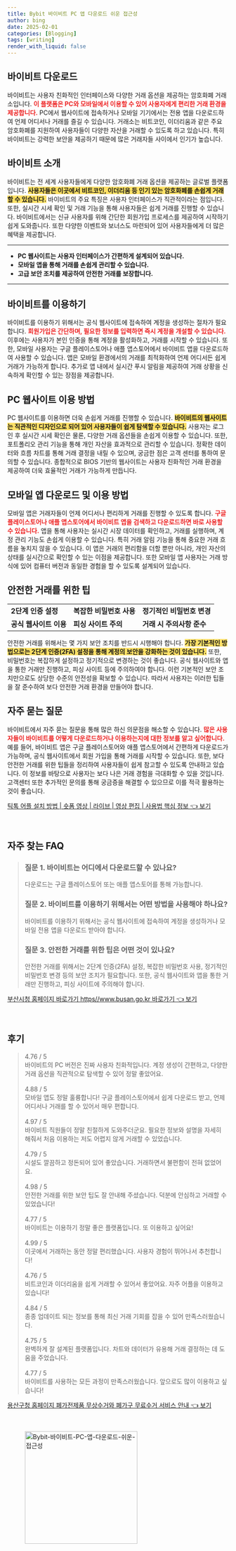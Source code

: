 ```yaml
---
title: Bybit 바이비트 PC 앱 다운로드 쉬운 접근성
author: bing
date: 2025-02-01
categories: [Blogging]
tags: [writing]
render_with_liquid: false
---
```



<h2 id='바이비트 다운로드'>바이비트 다운로드</h2>

<p>바이비트는 사용자 친화적인 인터페이스와 다양한 거래 옵션을 제공하는 암호화폐 거래소입니다. 
<b><span style="color: #ee2323;">이 플랫폼은 PC와 모바일에서 이용할 수 있어 사용자에게 편리한 거래 환경을 제공합니다.</span></b>
PC에서 웹사이트에 접속하거나 모바일 기기에서는 전용 앱을 다운로드하여 언제 어디서나 거래를 즐길 수 있습니다. 
거래소는 비트코인, 이더리움과 같은 주요 암호화폐를 지원하여 사용자들이 다양한 자산을 거래할 수 있도록 하고 있습니다. 
특히 바이비트는 강력한 보안을 제공하기 때문에 많은 거래자들 사이에서 인기가 높습니다.</p>

<h2 id='바이비트 소개'>바이비트 소개</h2>

<p>바이비트는 전 세계 사용자들에게 다양한 암호화폐 거래 옵션을 제공하는 글로벌 플랫폼입니다. 
<b><span style="background-color: #ffe066;">사용자들은 이곳에서 비트코인, 이더리움 등 인기 있는 암호화폐를 손쉽게 거래할 수 있습니다.</span></b>
바이비트의 주요 특징은 사용자 인터페이스가 직관적이라는 점입니다. 
또한, 실시간 시세 확인 및 거래 기능을 통해 사용자들은 쉽게 거래를 진행할 수 있습니다. 
바이비트에서는 신규 사용자를 위해 간단한 회원가입 프로세스를 제공하여 시작하기 쉽게 도와줍니다. 
또한 다양한 이벤트와 보너스도 마련되어 있어 사용자들에게 더 많은 혜택을 제공합니다.</p>

<hr />

<ul>
    <li><b>PC 웹사이트는 사용자 인터페이스가 간편하게 설계되어 있습니다.</b></li>
    <li><b>모바일 앱을 통해 거래를 손쉽게 관리할 수 있습니다.</b></li>
    <li><b>고급 보안 조치를 제공하여 안전한 거래를 보장합니다.</b></li>
</ul>

<hr />

<h2 id='바이비트를 이용하기'>바이비트를 이용하기</h2>

<p>바이비트를 이용하기 위해서는 공식 웹사이트에 접속하여 계정을 생성하는 절차가 필요합니다. 
<b><span style="color: #ee2323;">회원가입은 간단하며, 필요한 정보를 입력하면 즉시 계정을 개설할 수 있습니다.</span></b>
이후에는 사용자가 본인 인증을 통해 계정을 활성화하고, 거래를 시작할 수 있습니다. 
또한, 모바일 사용자는 구글 플레이스토어나 애플 앱스토어에서 바이비트 앱을 다운로드하여 사용할 수 있습니다. 
앱은 모바일 환경에서의 거래를 최적화하여 언제 어디서든 쉽게 거래가 가능하게 합니다. 
추가로 앱 내에서 실시간 푸시 알림을 제공하여 거래 상황을 신속하게 확인할 수 있는 장점을 제공합니다.</p>

<h2 id='PC 웹사이트 이용 방법'>PC 웹사이트 이용 방법</h2>

<p>PC 웹사이트를 이용하면 더욱 손쉽게 거래를 진행할 수 있습니다. 
<b><span style="background-color: #ffe066;">바이비트의 웹사이트는 직관적인 디자인으로 되어 있어 사용자들이 쉽게 탐색할 수 있습니다.</span></b>
사용자는 로그인 후 실시간 시세 확인은 물론, 다양한 거래 옵션들을 손쉽게 이용할 수 있습니다. 
또한, 포트폴리오 관리 기능을 통해 개인 자산을 효과적으로 관리할 수 있습니다. 
정확한 데이터와 흐름 차트를 통해 거래 결정을 내릴 수 있으며, 궁금한 점은 고객 센터를 통하여 문의할 수 있습니다. 
종합적으로 BIOS 기반의 웹사이트는 사용자 친화적인 거래 환경을 제공하여 더욱 효율적인 거래가 가능하게 만듭니다.</p>

<h2 id='모바일 앱 다운로드 및 이용 방법'>모바일 앱 다운로드 및 이용 방법</h2>

<p>모바일 앱은 거래자들이 언제 어디서나 편리하게 거래를 진행할 수 있도록 합니다. 
<b><span style="color: #ee2323;">구글 플레이스토어나 애플 앱스토어에서 바이비트 앱을 검색하고 다운로드하면 바로 사용할 수 있습니다.</span></b>
앱을 통해 사용자는 실시간 시장 데이터를 확인하고, 거래를 실행하며, 계정 관리 기능도 손쉽게 이용할 수 있습니다. 
특히 거래 알림 기능을 통해 중요한 거래 흐름을 놓치지 않을 수 있습니다. 
이 앱은 거래의 편리함을 더할 뿐만 아니라, 개인 자산의 상태를 실시간으로 확인할 수 있는 이점을 제공합니다. 
또한 모바일 앱 사용자는 거래 방식에 있어 컴퓨터 버전과 동일한 경험을 할 수 있도록 설계되어 있습니다.</p>

<h2 id='안전한 거래를 위한 팁'>안전한 거래를 위한 팁</h2>

<table>
    <tr>
        <td><b>2단계 인증 설정</b></td>
        <td><b>복잡한 비밀번호 사용</b></td>
        <td><b>정기적인 비밀번호 변경</b></td>
    </tr>
    <tr>
        <td><b>공식 웹사이트 이용</b></td>
        <td><b>피싱 사이트 주의</b></td>
        <td><b>거래 시 주의사항 준수</b></td>
    </tr>
</table>

<p>안전한 거래를 위해서는 몇 가지 보안 조치를 반드시 시행해야 합니다. 
<b><span style="background-color: #ffe066;">가장 기본적인 방법으로는 2단계 인증(2FA) 설정을 통해 계정의 보안을 강화하는 것이 있습니다.</span></b>
또한, 비밀번호는 복잡하게 설정하고 정기적으로 변경하는 것이 좋습니다. 
공식 웹사이트와 앱을 통한 거래만 진행하고, 피싱 사이트 등에 주의하여야 합니다. 
이런 기본적인 보안 조치만으로도 상당한 수준의 안전성을 확보할 수 있습니다. 
따라서 사용자는 이러한 팁들을 잘 준수하여 보다 안전한 거래 환경을 만들어야 합니다.</p>

<h2 id='자주 묻는 질문'>자주 묻는 질문</h2>

<p>바이비트에서 자주 묻는 질문을 통해 많은 하신 의문점을 해소할 수 있습니다. 
<b><span style="color: #ee2323;">많은 사용자들이 바이비트를 어떻게 다운로드하거나 이용하는지에 대한 정보를 알고 싶어합니다.</span></b>
예를 들어, 바이비트 앱은 구글 플레이스토어와 애플 앱스토어에서 간편하게 다운로드가 가능하며, 공식 웹사이트에서 회원 가입을 통해 거래를 시작할 수 있습니다. 
또한, 보다 안전한 거래를 위한 팁들을 정리하여 사용자들이 쉽게 참고할 수 있도록 안내하고 있습니다. 
이 정보를 바탕으로 사용자는 보다 나은 거래 경험을 극대화할 수 있을 것입니다. 
고객센터 또한 추가적인 문의를 통해 궁금증을 해결할 수 있으므로 이를 적극 활용하는 것이 좋습니다.</p>


<p><a class="click-button" title="틱톡 어플 설치 방법 | 숏폼 영상 | 라이브 | 영상 편집 | 사용법 핵심 정보" href="https://yellowplanner.github.io/posts/%ED%8B%B1%ED%86%A1-%EC%96%B4%ED%94%8C-%EC%84%A4%EC%B9%98-%EB%B0%A9%EB%B2%95-%EC%88%8F%ED%8F%BC-%EC%98%81%EC%83%81-%EB%9D%BC%EC%9D%B4%EB%B8%8C-%EC%98%81%EC%83%81-%ED%8E%B8%EC%A7%91-%EC%82%AC%EC%9A%A9%EB%B2%95-%ED%95%B5%EC%8B%AC-%EC%A0%95%EB%B3%B4/" rel="dofollow">틱톡 어플 설치 방법 | 숏폼 영상 | 라이브 | 영상 편집 | 사용법 핵심 정보 👈 보기</a></p><br>
<h2 id='자주_찾는_FAQ'>자주 찾는 FAQ</h2>
<div itemscope="" itemtype="https://schema.org/FAQPage"> 
<blockquote> 
<div itemscope="" itemprop="mainEntity" itemtype="https://schema.org/Question"> 
<h3 itemprop="name">질문 1. 바이비트는 어디에서 다운로드할 수 있나요? </h3> 
<div itemscope="" itemprop="acceptedAnswer" itemtype="https://schema.org/Answer"> 
<span itemprop="text"> 
<p>다운로드는 구글 플레이스토어 또는 애플 앱스토어를 통해 가능합니다.</p> 
</span> 
</div> 
</div> 
<div itemscope="" itemprop="mainEntity" itemtype="https://schema.org/Question"> 
<h3 itemprop="name">질문 2. 바이비트를 이용하기 위해서는 어떤 방법을 사용해야 하나요? </h3> 
<div itemscope="" itemprop="acceptedAnswer" itemtype="https://schema.org/Answer"> 
<span itemprop="text"> 
<p>바이비트를 이용하기 위해서는 공식 웹사이트에 접속하여 계정을 생성하거나 모바일 전용 앱을 다운로드 받아야 합니다.</p> 
</span> 
</div> 
</div> 
<div itemscope="" itemprop="mainEntity" itemtype="https://schema.org/Question"> 
<h3 itemprop="name">질문 3. 안전한 거래를 위한 팁은 어떤 것이 있나요?</h3> 
<div itemscope="" itemprop="acceptedAnswer" itemtype="https://schema.org/Answer"> 
<span itemprop="text"> 
<p>안전한 거래를 위해서는 2단계 인증(2FA) 설정, 복잡한 비밀번호 사용, 정기적인 비밀번호 변경 등의 보안 조치가 필요합니다. 또한, 공식 웹사이트와 앱을 통한 거래만 진행하고, 피싱 사이트에 주의해야 합니다.</p> 
</span> 
</div> 
</div> 
</blockquote> 
</div>
<p><a class="click-button" title="부산시청 홈페이지 바로가기 https//www.busan.go.kr 바로가기" href="https://yellowplanner.github.io/posts/%EB%B6%80%EC%82%B0%EC%8B%9C%EC%B2%AD-%ED%99%88%ED%8E%98%EC%9D%B4%EC%A7%80-%EB%B0%94%EB%A1%9C%EA%B0%80%EA%B8%B0-httpswww.busan.go.kr-%EB%B0%94%EB%A1%9C%EA%B0%80%EA%B8%B0/" rel="dofollow">부산시청 홈페이지 바로가기 https//www.busan.go.kr 바로가기 👈 보기</a></p><br>
<h2 id='후기'>후기</h2>
<div itemscope itemtype="https://schema.org/Product">
  <blockquote>
  <div itemprop="review" itemscope itemtype="https://schema.org/Review">
      <div itemprop="reviewRating" itemscope itemtype="https://schema.org/Rating"> <span itemprop="ratingValue">4.76</span> / <span itemprop="bestRating">5</span> </div>
      <span itemprop="reviewBody">바이비트의 PC 버전은 진짜 사용자 친화적입니다. 계정 생성이 간편하고, 다양한 거래 옵션을 직관적으로 탐색할 수 있어 정말 좋았어요.</span>
  </div>
  <br>
  <div itemprop="review" itemscope itemtype="https://schema.org/Review">
      <div itemprop="reviewRating" itemscope itemtype="https://schema.org/Rating"> <span itemprop="ratingValue">4.88</span> / <span itemprop="bestRating">5</span> </div>
      <span itemprop="reviewBody">모바일 앱도 정말 훌륭합니다! 구글 플레이스토어에서 쉽게 다운로드 받고, 언제 어디서나 거래를 할 수 있어서 매우 편합니다.</span>
  </div>
  <br>
  <div itemprop="review" itemscope itemtype="https://schema.org/Review">
      <div itemprop="reviewRating" itemscope itemtype="https://schema.org/Rating"> <span itemprop="ratingValue">4.97</span> / <span itemprop="bestRating">5</span> </div>
      <span itemprop="reviewBody">바이비트 직원들이 정말 친절하게 도와주더군요. 필요한 정보와 설명을 자세히 해줘서 처음 이용하는 저도 어렵지 않게 거래할 수 있었습니다.</span>
  </div>
  <br>
  <div itemprop="review" itemscope itemtype="https://schema.org/Review">
      <div itemprop="reviewRating" itemscope itemtype="https://schema.org/Rating"> <span itemprop="ratingValue">4.79</span> / <span itemprop="bestRating">5</span> </div>
      <span itemprop="reviewBody">시설도 깔끔하고 정돈되어 있어 좋았습니다. 거래하면서 불편함이 전혀 없었어요.</span>
  </div>
  <br>
  <div itemprop="review" itemscope itemtype="https://schema.org/Review">
      <div itemprop="reviewRating" itemscope itemtype="https://schema.org/Rating"> <span itemprop="ratingValue">4.98</span> / <span itemprop="bestRating">5</span> </div>
      <span itemprop="reviewBody">안전한 거래를 위한 보안 팁도 잘 안내해 주셨습니다. 덕분에 안심하고 거래할 수 있었습니다!</span>
  </div>
  <br>
  <div itemprop="review" itemscope itemtype="https://schema.org/Review">
      <div itemprop="reviewRating" itemscope itemtype="https://schema.org/Rating"> <span itemprop="ratingValue">4.77</span> / <span itemprop="bestRating">5</span> </div>
      <span itemprop="reviewBody">바이비트는 이용하기 정말 좋은 플랫폼입니다. 또 이용하고 싶어요!</span>
  </div>
  <br>
  <div itemprop="review" itemscope itemtype="https://schema.org/Review">
      <div itemprop="reviewRating" itemscope itemtype="https://schema.org/Rating"> <span itemprop="ratingValue">4.99</span> / <span itemprop="bestRating">5</span> </div>
      <span itemprop="reviewBody">이곳에서 거래하는 동안 정말 편리했습니다. 사용자 경험이 뛰어나서 추천합니다!</span>
  </div>
  <br>
  <div itemprop="review" itemscope itemtype="https://schema.org/Review">
      <div itemprop="reviewRating" itemscope itemtype="https://schema.org/Rating"> <span itemprop="ratingValue">4.76</span> / <span itemprop="bestRating">5</span> </div>
      <span itemprop="reviewBody">비트코인과 이더리움을 쉽게 거래할 수 있어서 좋았어요. 자주 어플을 이용하고 있습니다!</span>
  </div>
  <br>
  <div itemprop="review" itemscope itemtype="https://schema.org/Review">
      <div itemprop="reviewRating" itemscope itemtype="https://schema.org/Rating"> <span itemprop="ratingValue">4.84</span> / <span itemprop="bestRating">5</span> </div>
      <span itemprop="reviewBody">종종 업데이트 되는 정보를 통해 최신 거래 기회를 잡을 수 있어 만족스러웠습니다.</span>
  </div>
  <br>
  <div itemprop="review" itemscope itemtype="https://schema.org/Review">
      <div itemprop="reviewRating" itemscope itemtype="https://schema.org/Rating"> <span itemprop="ratingValue">4.75</span> / <span itemprop="bestRating">5</span> </div>
      <span itemprop="reviewBody">완벽하게 잘 설계된 플랫폼입니다. 차트와 데이터가 유용해 거래 결정하는 데 도움을 주었습니다.</span>
  </div>
  <br>
  <div itemprop="review" itemscope itemtype="https://schema.org/Review">
      <div itemprop="reviewRating" itemscope itemtype="https://schema.org/Rating"> <span itemprop="ratingValue">4.77</span> / <span itemprop="bestRating">5</span> </div>
      <span itemprop="reviewBody">바이비트를 사용하는 모든 과정이 만족스러웠습니다. 앞으로도 많이 이용하고 싶습니다!</span>
  </div>
  </blockquote>
</div>
<p><a class="click-button" title="용산구청 홈페이지 폐가전제품 무상수거와 폐가구 무료수거 서비스 안내" href="https://yellowplanner.github.io/posts/%EC%9A%A9%EC%82%B0%EA%B5%AC%EC%B2%AD-%ED%99%88%ED%8E%98%EC%9D%B4%EC%A7%80-%ED%8F%90%EA%B0%80%EC%A0%84%EC%A0%9C%ED%92%88-%EB%AC%B4%EC%83%81%EC%88%98%EA%B1%B0%EC%99%80-%ED%8F%90%EA%B0%80%EA%B5%AC-%EB%AC%B4%EB%A3%8C%EC%88%98%EA%B1%B0-%EC%84%9C%EB%B9%84%EC%8A%A4-%EC%95%88%EB%82%B4/" rel="dofollow">용산구청 홈페이지 폐가전제품 무상수거와 폐가구 무료수거 서비스 안내 👈 보기</a></p><br>
<figure class="image"><img src="https://yellowplanner.github.io/assets/img/thumbnail/Bybit-바이비트-PC-앱-다운로드-쉬운-접근성.webp" alt="Bybit-바이비트-PC-앱-다운로드-쉬운-접근성" width="256" height="256"></figure>